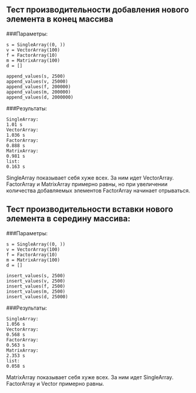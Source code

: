Тест производительности добавления нового элемента в конец массива
------------------
###Параметры:
```
s = SingleArray((0, ))
v = VectorArray(100)
f = FactorArray(10)
m = MatrixArray(100)
d = []

append_values(s, 2500)
append_values(v, 25000)
append_values(f, 200000)
append_values(m, 200000)
append_values(d, 2000000)
```

###Результаты:
```
SingleArray:
1.01 s
VectorArray:
1.036 s
FactorArray:
0.888 s
MatrixArray:
0.981 s
list:
0.163 s
```
SingleArray показывает себя хуже всех. За ним идет VectorArray. FactorArray и MatrixArray примерно равны, но при увеличении количества добавляемых элементов FactorArray начинает отрываться.


Тест производительности вставки нового элемента в середину массива:
---------
###Параметры:
```
s = SingleArray((0, ))
v = VectorArray(100)
f = FactorArray(10)
m = MatrixArray(100)
d = []

insert_values(s, 2500)
insert_values(v, 2500)
insert_values(f, 2500)
insert_values(m, 2500)
insert_values(d, 25000)
```

###Результаты:
```
SingleArray:
1.056 s
VectorArray:
0.568 s
FactorArray:
0.563 s
MatrixArray:
2.353 s
list:
0.058 s
```
MatrixArray показывает себя хуже всех. За ним идет SingleArray. FactorArray и Vector примерно равны.